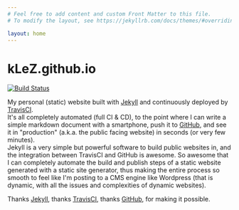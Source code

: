 ```yaml
---
# Feel free to add content and custom Front Matter to this file.
# To modify the layout, see https://jekyllrb.com/docs/themes/#overriding-theme-defaults

layout: home
---
```


# kLeZ.github.io
[![Build Status](https://travis-ci.org/kLeZ/kLeZ.github.io.svg?branch=dev)](https://travis-ci.org/kLeZ/kLeZ.github.io)

My personal (static) website built with [Jekyll] and continuously deployed by [TravisCI].  
It's all completely automated (full CI & CD), to the point where I can write a simple markdown document with a smartphone, push it to [GitHub], and see it in "production" (a.k.a. the public facing website) in seconds (or very few minutes).  
Jekyll is a very simple but powerful software to build public websites in, and the integration between TravisCI and GitHub is awesome. So awesome that I can completely automate the build and publish steps of a static website generated with a static site generator, thus making the entire process so smooth to feel like I'm posting to a CMS engine like Wordpress (that is dynamic, with all the issues and complexities of dynamic websites).

Thanks [Jekyll], thanks [TravisCI], thanks [GitHub], for making it possible.

[Jekyll]: https://jekyllrb.com/
[TravisCI]: https://travis-ci.org/
[GitHub]: https://github.com
